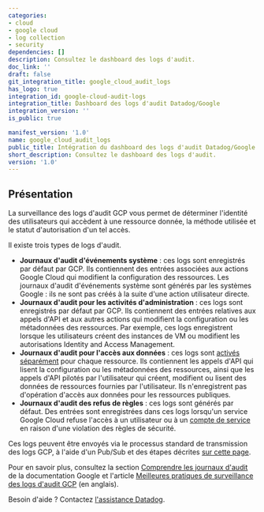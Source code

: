 ```yaml
---
categories:
- cloud
- google cloud
- log collection
- security
dependencies: []
description: Consultez le dashboard des logs d'audit.
doc_link: ''
draft: false
git_integration_title: google_cloud_audit_logs
has_logo: true
integration_id: google-cloud-audit-logs
integration_title: Dashboard des logs d'audit Datadog/Google
integration_version: ''
is_public: true

manifest_version: '1.0'
name: google_cloud_audit_logs
public_title: Intégration du dashboard des logs d'audit Datadog/Google
short_description: Consultez le dashboard des logs d'audit.
version: '1.0'
---
```


## Présentation

La surveillance des logs d'audit GCP vous permet de déterminer l'identité des utilisateurs qui accèdent à une ressource donnée, la méthode utilisée et le statut d'autorisation d'un tel accès.

Il existe trois types de logs d'audit.
* **Journaux d'audit d'événements système** : ces logs sont enregistrés par défaut par GCP. Ils contiennent des entrées associées aux actions Google Cloud qui modifient la configuration des ressources. Les journaux d'audit d'événements système sont générés par les systèmes Google : ils ne sont pas créés à la suite d'une action utilisateur directe.
* **Journaux d'audit pour les activités d'administration** : ces logs sont enregistrés par défaut par GCP. Ils contiennent des entrées relatives aux appels d'API et aux autres actions qui modifient la configuration ou les métadonnées des ressources. Par exemple, ces logs enregistrent lorsque les utilisateurs créent des instances de VM ou modifient les autorisations Identity and Access Management.
* **Journaux d'audit pour l'accès aux données** : ces logs sont [activés séparément][1] pour chaque ressource. Ils contiennent les appels d'API qui lisent la configuration ou les métadonnées des ressources, ainsi que les appels d'API pilotés par l'utilisateur qui créent, modifient ou lisent des données de ressources fournies par l'utilisateur. Ils n'enregistrent pas d'opération d'accès aux données pour les ressources publiques.
* **Journaux d'audit des refus de règles** : ces logs sont générés par défaut. Des entrées sont enregistrées dans ces logs lorsqu'un service Google Cloud refuse l'accès à un utilisateur ou à un [compte de service][2] en raison d'une violation des règles de sécurité.

Ces logs peuvent être envoyés via le processus standard de transmission des logs GCP, à l'aide d'un Pub/Sub et des étapes décrites [sur cette page][3].

Pour en savoir plus, consultez la section [Comprendre les journaux d'audit][4] de la documentation Google et l'article [Meilleures pratiques de surveillance des logs d'audit GCP][5] (en anglais).

Besoin d'aide ? Contactez [l'assistance Datadog][6].

[1]: https://cloud.google.com/logging/docs/audit/configure-data-access
[2]: https://cloud.google.com/iam/docs/service-accounts
[3]: https://docs.datadoghq.com/fr/integrations/google_cloud_platform/#log-collection
[4]: https://cloud.google.com/logging/docs/audit/understanding-audit-logs
[5]: https://www.datadoghq.com/blog/monitoring-gcp-audit-logs/
[6]: https://docs.datadoghq.com/fr/help/
